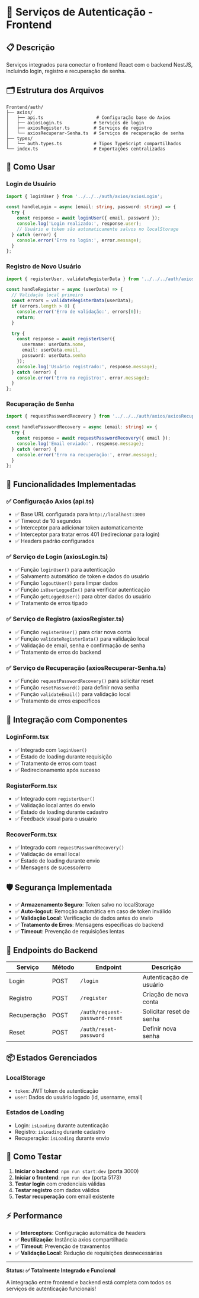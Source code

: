 # 🔐 Serviços de Autenticação - Frontend

## 📋 **Descrição**
Serviços integrados para conectar o frontend React com o backend NestJS, incluindo login, registro e recuperação de senha.

## 🗂️ **Estrutura dos Arquivos**

```
Frontend/auth/
├── axios/
│   ├── api.ts                    # Configuração base do Axios
│   ├── axiosLogin.ts            # Serviços de login
│   ├── axiosRegister.ts         # Serviços de registro
│   └── axiosRecuperar-Senha.ts  # Serviços de recuperação de senha
├── types/
│   └── auth.types.ts            # Tipos TypeScript compartilhados
└── index.ts                     # Exportações centralizadas
```

## 🚀 **Como Usar**

### **Login de Usuário**
```typescript
import { loginUser } from '../../../auth/axios/axiosLogin';

const handleLogin = async (email: string, password: string) => {
  try {
    const response = await loginUser({ email, password });
    console.log('Login realizado:', response.user);
    // Usuário e token são automaticamente salvos no localStorage
  } catch (error) {
    console.error('Erro no login:', error.message);
  }
};
```

### **Registro de Novo Usuário**
```typescript
import { registerUser, validateRegisterData } from '../../../auth/axios/axiosRegister';

const handleRegister = async (userData) => {
  // Validação local primeiro
  const errors = validateRegisterData(userData);
  if (errors.length > 0) {
    console.error('Erro de validação:', errors[0]);
    return;
  }

  try {
    const response = await registerUser({
      username: userData.nome,
      email: userData.email,
      password: userData.senha
    });
    console.log('Usuário registrado:', response.message);
  } catch (error) {
    console.error('Erro no registro:', error.message);
  }
};
```

### **Recuperação de Senha**
```typescript
import { requestPasswordRecovery } from '../../../auth/axios/axiosRecuperar-Senha';

const handlePasswordRecovery = async (email: string) => {
  try {
    const response = await requestPasswordRecovery({ email });
    console.log('Email enviado:', response.message);
  } catch (error) {
    console.error('Erro na recuperação:', error.message);
  }
};
```

## 🔧 **Funcionalidades Implementadas**

### **✅ Configuração Axios (api.ts)**
- ✅ Base URL configurada para `http://localhost:3000`
- ✅ Timeout de 10 segundos
- ✅ Interceptor para adicionar token automaticamente
- ✅ Interceptor para tratar erros 401 (redirecionar para login)
- ✅ Headers padrão configurados

### **✅ Serviço de Login (axiosLogin.ts)**
- ✅ Função `loginUser()` para autenticação
- ✅ Salvamento automático de token e dados do usuário
- ✅ Função `logoutUser()` para limpar dados
- ✅ Função `isUserLoggedIn()` para verificar autenticação
- ✅ Função `getLoggedUser()` para obter dados do usuário
- ✅ Tratamento de erros tipado

### **✅ Serviço de Registro (axiosRegister.ts)**
- ✅ Função `registerUser()` para criar nova conta
- ✅ Função `validateRegisterData()` para validação local
- ✅ Validação de email, senha e confirmação de senha
- ✅ Tratamento de erros do backend

### **✅ Serviço de Recuperação (axiosRecuperar-Senha.ts)**
- ✅ Função `requestPasswordRecovery()` para solicitar reset
- ✅ Função `resetPassword()` para definir nova senha
- ✅ Função `validateEmail()` para validação local
- ✅ Tratamento de erros específicos

## 🎯 **Integração com Componentes**

### **LoginForm.tsx**
- ✅ Integrado com `loginUser()`
- ✅ Estado de loading durante requisição
- ✅ Tratamento de erros com toast
- ✅ Redirecionamento após sucesso

### **RegisterForm.tsx**
- ✅ Integrado com `registerUser()`
- ✅ Validação local antes do envio
- ✅ Estado de loading durante cadastro
- ✅ Feedback visual para o usuário

### **RecoverForm.tsx**
- ✅ Integrado com `requestPasswordRecovery()`
- ✅ Validação de email local
- ✅ Estado de loading durante envio
- ✅ Mensagens de sucesso/erro

## 🛡️ **Segurança Implementada**

- ✅ **Armazenamento Seguro**: Token salvo no localStorage
- ✅ **Auto-logout**: Remoção automática em caso de token inválido
- ✅ **Validação Local**: Verificação de dados antes do envio
- ✅ **Tratamento de Erros**: Mensagens específicas do backend
- ✅ **Timeout**: Prevenção de requisições lentas

## 🔗 **Endpoints do Backend**

| Serviço | Método | Endpoint | Descrição |
|---------|---------|----------|-----------|
| Login | POST | `/login` | Autenticação de usuário |
| Registro | POST | `/register` | Criação de nova conta |
| Recuperação | POST | `/auth/request-password-reset` | Solicitar reset de senha |
| Reset | POST | `/auth/reset-password` | Definir nova senha |

## 📦 **Estados Gerenciados**

### **LocalStorage**
- `token`: JWT token de autenticação
- `user`: Dados do usuário logado (id, username, email)

### **Estados de Loading**
- Login: `isLoading` durante autenticação
- Registro: `isLoading` durante cadastro
- Recuperação: `isLoading` durante envio

## 🧪 **Como Testar**

1. **Iniciar o backend**: `npm run start:dev` (porta 3000)
2. **Iniciar o frontend**: `npm run dev` (porta 5173)
3. **Testar login** com credenciais válidas
4. **Testar registro** com dados válidos
5. **Testar recuperação** com email existente

## ⚡ **Performance**

- ✅ **Interceptors**: Configuração automática de headers
- ✅ **Reutilização**: Instância axios compartilhada
- ✅ **Timeout**: Prevenção de travamentos
- ✅ **Validação Local**: Redução de requisições desnecessárias

---

**Status: ✅ Totalmente Integrado e Funcional**

A integração entre frontend e backend está completa com todos os serviços de autenticação funcionais!